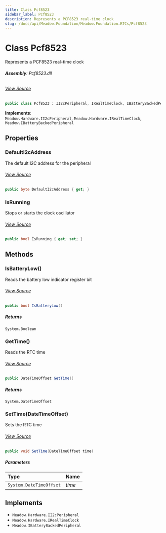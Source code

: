 ```yaml
---
title: Class Pcf8523
sidebar_label: Pcf8523
description: Represents a PCF8523 real-time clock
slug: /docs/api/Meadow.Foundation/Meadow.Foundation.RTCs/Pcf8523
---
```

# Class Pcf8523
Represents a PCF8523 real-time clock

###### **Assembly**: Pcf8523.dll
###### [View Source](https://github.com/WildernessLabs/Meadow.Foundation.git/blob/develop/Source/Meadow.Foundation.Peripherals/RTCs.Pcf8523/Driver/Pcf8523.Enums.cs#L27)
```csharp title="Declaration"
public class Pcf8523 : II2cPeripheral, IRealTimeClock, IBatteryBackedPeripheral
```
**Implements:**  
`Meadow.Hardware.II2cPeripheral`, `Meadow.Hardware.IRealTimeClock`, `Meadow.IBatteryBackedPeripheral`

## Properties
### DefaultI2cAddress
The default I2C address for the peripheral
###### [View Source](https://github.com/WildernessLabs/Meadow.Foundation.git/blob/develop/Source/Meadow.Foundation.Peripherals/RTCs.Pcf8523/Driver/Pcf8523.cs#L14)
```csharp title="Declaration"
public byte DefaultI2cAddress { get; }
```
### IsRunning
Stops or starts the clock oscillator
###### [View Source](https://github.com/WildernessLabs/Meadow.Foundation.git/blob/develop/Source/Meadow.Foundation.Peripherals/RTCs.Pcf8523/Driver/Pcf8523.cs#L54)
```csharp title="Declaration"
public bool IsRunning { get; set; }
```
## Methods
### IsBatteryLow()
Reads the battery low indicator register bit
###### [View Source](https://github.com/WildernessLabs/Meadow.Foundation.git/blob/develop/Source/Meadow.Foundation.Peripherals/RTCs.Pcf8523/Driver/Pcf8523.cs#L46)
```csharp title="Declaration"
public bool IsBatteryLow()
```

##### Returns

`System.Boolean`
### GetTime()
Reads the RTC time
###### [View Source](https://github.com/WildernessLabs/Meadow.Foundation.git/blob/develop/Source/Meadow.Foundation.Peripherals/RTCs.Pcf8523/Driver/Pcf8523.cs#L77)
```csharp title="Declaration"
public DateTimeOffset GetTime()
```

##### Returns

`System.DateTimeOffset`
### SetTime(DateTimeOffset)
Sets the RTC time
###### [View Source](https://github.com/WildernessLabs/Meadow.Foundation.git/blob/develop/Source/Meadow.Foundation.Peripherals/RTCs.Pcf8523/Driver/Pcf8523.cs#L120)
```csharp title="Declaration"
public void SetTime(DateTimeOffset time)
```

##### Parameters

| Type | Name |
|:--- |:--- |
| `System.DateTimeOffset` | *time* |


## Implements

* `Meadow.Hardware.II2cPeripheral`
* `Meadow.Hardware.IRealTimeClock`
* `Meadow.IBatteryBackedPeripheral`
